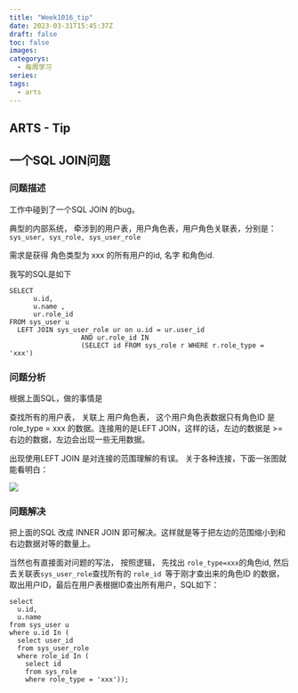 ```yaml
---
title: "Week1016_tip"
date: 2023-03-31T15:45:37Z
draft: false 
toc: false
images:
categorys:
  - 每周学习
series:
tags:
  - arts 
---
```


## ARTS - Tip
## 一个SQL JOIN问题

### 问题描述

工作中碰到了一个SQL JOIN 的bug。

典型的内部系统， 牵涉到的用户表，用户角色表，用户角色关联表，分别是： ```sys_user, sys_role, sys_user_role```

需求是获得 角色类型为 xxx 的所有用户的id, 名字 和角色id.

我写的SQL是如下


```
SELECT
      u.id,
      u.name ,
      ur.role_id 
FROM sys_user u
  LEFT JOIN sys_user_role ur on u.id = ur.user_id
                  AND ur.role_id IN 
                  (SELECT id FROM sys_role r WHERE r.role_type = 'xxx')
```

### 问题分析

根据上面SQL，做的事情是

查找所有的用户表，  关联上 用户角色表， 这个用户角色表数据只有角色ID 是 role_type = xxx 的数据。连接用的是LEFT JOIN，这样的话，左边的数据是 >= 右边的数据，左边会出现一些无用数据。

出现使用LEFT JOIN 是对连接的范围理解的有误。 关于各种连接，下面一张图就能看明白：

![](https://i.stack.imgur.com/1UKp7.png)

### 问题解决

把上面的SQL 改成 INNER JOIN 即可解决。这样就是等于把左边的范围缩小到和右边数据对等的数量上。

当然也有直接面对问题的写法， 按照逻辑， 先找出 ```role_type=xxx```的角色id, 然后去关联表```sys_user_role```查找所有的 ```role_id ```等于刚才查出来的角色ID 的数据，取出用户ID，最后在用户表根据ID查出所有用户，SQL如下：

```
select
  u.id,
  u.name
from sys_user u
where u.id In (
  select user_id
  from sys_user_role
  where role_id In (
    select id
    from sys_role
    where role_type = 'xxx'));
```


